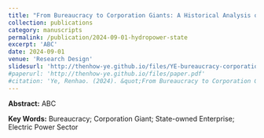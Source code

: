 ```yaml
---
title: "From Bureaucracy to Corporation Giants: A Historical Analysis on Evolution of Electric Power Sector in China"
collection: publications
category: manuscripts
permalink: /publication/2024-09-01-hydropower-state
excerpt: 'ABC'
date: 2024-09-01
venue: 'Research Design'
slidesurl: 'http://thenhow-ye.github.io/files/YE-bureaucracy-corporation-electricity-slide.pdf'
#paperurl: 'http://thenhow-ye.github.io/files/paper.pdf'
#citation: 'Ye, Renhao. (2024). &quot;From Bureaucracy to Corporation Giants: A Historical Analysis on Evolution of Electric Power Sector in China.&quot; <i>Working Paper</i>.'
---
```


**Abstract:** ABC

**Key Words:** Bureaucracy; Corporation Giant; State-owned Enterprise; Electric Power Sector
